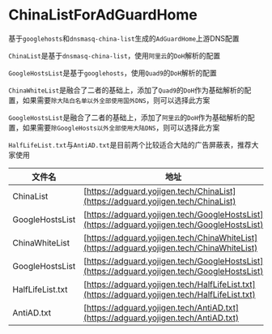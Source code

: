# ChinaListForAdGuardHome

基于`googlehosts`和`dnsmasq-china-list`生成的`AdGuardHome`上游DNS配置

`ChinaList`是基于`dnsmasq-china-list`，使用`阿里云`的`DoH`解析的配置

`GoogleHostsList`是基于`googlehosts`，使用`Quad9`的`DoH`解析的配置

`ChinaWhiteList`是融合了二者的基础上，添加了`Quad9`的`DoH`作为基础解析的配置，如果需要`除大陆白名单以外全部使用国外DNS`，则可以选择此方案

`GoogleHostsList`是融合了二者的基础上，添加了`阿里云`的`DoH`作为基础解析的配置，如果需要`除GoogleHosts以外全部使用大陆DNS`，则可以选择此方案

`HalfLifeList.txt`与`AntiAD.txt`是目前两个比较适合大陆的广告屏蔽表，推荐大家使用

|文件名|地址|
|-|-|
|ChinaList|[https://adguard.yojigen.tech/ChinaList](https://adguard.yojigen.tech/ChinaList)|
|GoogleHostsList|[https://adguard.yojigen.tech/GoogleHostsList](https://adguard.yojigen.tech/GoogleHostsList)|
|ChinaWhiteList|[https://adguard.yojigen.tech/ChinaWhiteList](https://adguard.yojigen.tech/ChinaWhiteList)|
|GoogleHostsList|[https://adguard.yojigen.tech/GoogleHostsList](https://adguard.yojigen.tech/GoogleHostsList)|
|HalfLifeList.txt|[https://adguard.yojigen.tech/HalfLifeList.txt](https://adguard.yojigen.tech/HalfLifeList.txt)|
|AntiAD.txt|[https://adguard.yojigen.tech/AntiAD.txt](https://adguard.yojigen.tech/AntiAD.txt)|